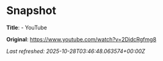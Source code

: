 # Snapshot

**Title**: - YouTube

**Original**: <https://www.youtube.com/watch?v=2DidcRgfmg8>

_Last refreshed: 2025-10-28T03:46:48.063574+00:00Z_
